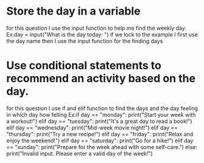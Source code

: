 # Store the day in a variable
for this question I use the input function to help me find the weekly day.
Ex:day = input("What is the day today: ")
if we lock to the example I first use the day name then I use the input function for the finding days

# Use conditional statements to recommend an activity based on the day.
for this question I use if and elif function to find the days and the day feeling in which day how felling 
Ex:if day == "monday":
    print("Start your week with a workout!")
elif day == "tuesday":
    print("It's a great day to read a book!")
elif day == "wednesday":
    print("Mid-week movie night!")
elif day == "thursday":
    print("Try a new recipe!")
elif day == "friday":
    print("Relax and enjoy the weekend!")
elif day == "saturday":
    print("Go for a hike!")
elif day == "sunday":
    print("Prepare for the week ahead with some self-care.")
else:
    print("Invalid input. Please enter a valid day of the week!")
